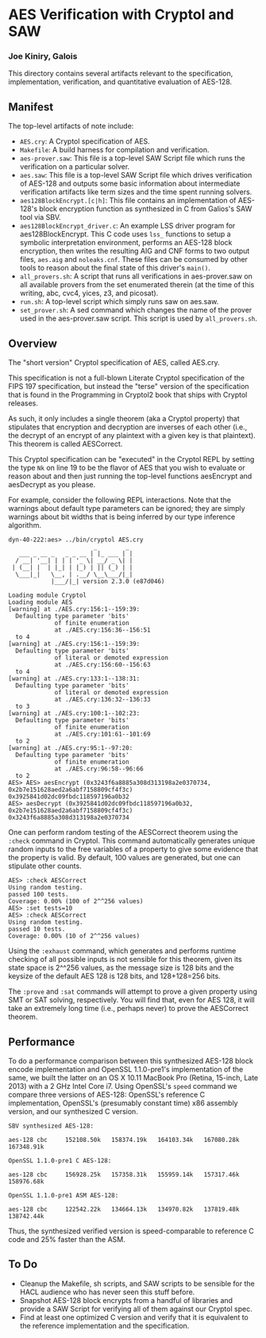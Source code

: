 # AES Verification with Cryptol and SAW

### Joe Kiniry, Galois

This directory contains several artifacts relevant to the
specification, implementation, verification, and quantitative
evaluation of AES-128.

## Manifest

The top-level artifacts of note include:
- `AES.cry`: A Cryptol specification of AES.
- `Makefile`: A build harness for compilation and verification.
- `aes-prover.saw`: This file is a top-level SAW Script file which
runs the verification on a particular solver.
- `aes.saw`: This file is a top-level SAW Script file which drives
verification of AES-128 and outputs some basic information about
intermediate verification artifacts like term sizes and the time spent
running solvers.
- `aes128BlockEncrypt.[c|h]`: This file contains an implementation of
AES-128's block encryption function as synthesized in C from Galios's
SAW tool via SBV.
- `aes128BlockEncrypt_driver.c`: An example LSS driver program for
aes128BlockEncrypt.  This C code uses `lss_` functions to setup a
symbolic interpretation environment, performs an AES-128 block
encryption, then writes the resulting AIG and CNF forms to two output
files, `aes.aig` and `noleaks.cnf`.  These files can be consumed by
other tools to reason about the final state of this driver's `main()`.
- `all_provers.sh`: A script that runs all verifications in
aes-prover.saw on all available provers from the set enumerated
therein (at the time of this writing, abc, cvc4, yices, z3, and
picosat).
- `run.sh`: A top-level script which simply runs saw on aes.saw.
- `set_prover.sh`: A sed command which changes the name of the prover
used in the aes-prover.saw script.  This script is used by
`all_provers.sh`.

## Overview

The "short version" Cryptol specification of AES, called AES.cry.

This specification is not a full-blown Literate Cryptol specification
of the FIPS 197 specification, but instead the "terse" version of the
specification that is found in the Programming in Cryptol2 book that
ships with Cryptol releases.

As such, it only includes a single theorem (aka a Cryptol property)
that stipulates that encryption and decryption are inverses of each
other (i.e., the decrypt of an encrypt of any plaintext with a given
key is that plaintext).  This theorem is called AESCorrect.

This Cryptol specification can be "executed" in the Cryptol REPL by
setting the type `Nk` on line 19 to be the flavor of AES that you wish
to evaluate or reason about and then just running the top-level
functions aesEncrypt and aesDecrypt as you please.

For example, consider the following REPL interactions.  Note that the
warnings about default type parameters can be ignored; they are simply
warnings about bit widths that is being inferred by our type inference
algorithm.

    dyn-40-222:aes> ../bin/cryptol AES.cry
                            _        _
       ___ _ __ _   _ _ __ | |_ ___ | |
      / __| '__| | | | '_ \| __/ _ \| |
     | (__| |  | |_| | |_) | || (_) | |
      \___|_|   \__, | .__/ \__\___/|_|
                |___/|_| version 2.3.0 (e87d046)
    
    Loading module Cryptol
    Loading module AES
    [warning] at ./AES.cry:156:1--159:39:
      Defaulting type parameter 'bits'
                 of finite enumeration
                 at ./AES.cry:156:36--156:51
      to 4
    [warning] at ./AES.cry:156:1--159:39:
      Defaulting type parameter 'bits'
                 of literal or demoted expression
                 at ./AES.cry:156:60--156:63
      to 4
    [warning] at ./AES.cry:133:1--138:31:
      Defaulting type parameter 'bits'
                 of literal or demoted expression
                 at ./AES.cry:136:32--136:33
      to 3
    [warning] at ./AES.cry:100:1--102:23:
      Defaulting type parameter 'bits'
                 of finite enumeration
                 at ./AES.cry:101:61--101:69
      to 2
    [warning] at ./AES.cry:95:1--97:20:
      Defaulting type parameter 'bits'
                 of finite enumeration
                 at ./AES.cry:96:58--96:66
      to 2
    AES> AES> aesEncrypt (0x3243f6a8885a308d313198a2e0370734, 0x2b7e151628aed2a6abf7158809cf4f3c)
    0x3925841d02dc09fbdc118597196a0b32
    AES> aesDecrypt (0x3925841d02dc09fbdc118597196a0b32, 0x2b7e151628aed2a6abf7158809cf4f3c)
    0x3243f6a8885a308d313198a2e0370734

One can perform random testing of the AESCorrect theorem using the
`:check` command in Cryptol.  This command automatically generates
unique random inputs to the free variables of a property to give some
evidence that the property is valid.  By default, 100 values are
generated, but one can stipulate other counts.

    AES> :check AESCorrect
    Using random testing.
    passed 100 tests.
    Coverage: 0.00% (100 of 2^^256 values)
    AES> :set tests=10
    AES> :check AESCorrect 
    Using random testing.
    passed 10 tests.
    Coverage: 0.00% (10 of 2^^256 values)

Using the `:exhaust` command, which generates and performs runtime
checking of all possible inputs is not sensible for this theorem,
given its state space is 2^^256 values, as the message size is 128
bits and the keysize of the default AES 128 is 128 bits, and
128+128=256 bits.

The `:prove` and `:sat` commands will attempt to prove a given
property using SMT or SAT solving, respectively.  You will find that,
even for AES 128, it will take an extremely long time (i.e., perhaps
never) to prove the AESCorrect theorem.

## Performance

To do a performance comparison between this synthesized AES-128 block
encode implementation and OpenSSL 1.1.0-pre1's implementation of the
same, we built the latter on an OS X 10.11 MacBook Pro (Retina,
15-inch, Late 2013) with a 2 GHz Intel Core i7.  Using OpenSSL's
`speed` command we compare three versions of AES-128: OpenSSL's
reference C implementation, OpenSSL's (presumably constant time) x86
assembly version, and our synthesized C version.

    SBV synthesized AES-128:

    aes-128 cbc     152108.50k   158374.19k   164103.34k   167080.28k   167348.91k

    OpenSSL 1.1.0-pre1 C AES-128:

    aes-128 cbc     156928.25k   157358.31k   155959.14k   157317.46k   158976.68k

    OpenSSL 1.1.0-pre1 ASM AES-128:

    aes-128 cbc     122542.22k   134664.13k   134970.82k   137819.48k   138742.44k

Thus, the synthesized verified version is speed-comparable to
reference C code and 25% faster than the ASM.

## To Do

- Cleanup the Makefile, sh scripts, and SAW scripts to be sensible for
the HACL audience who has never seen this stuff before.
- Snapshot AES-128 block encrypts from a handful of libraries and
provide a SAW Script for verifying all of them against our Cryptol
spec.
- Find at least one optimized C version and verify that it is
equivalent to the reference implementation and the specification.


